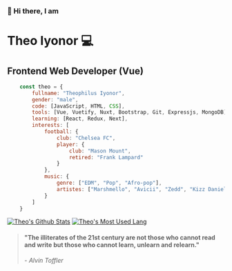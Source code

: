 ### 👋 Hi there, I am
 
Theo Iyonor 💻
==============

Frontend Web Developer (Vue)
----------------------------
``` js
    const theo = { 
        fullname: "Theophilus Iyonor",
        gender: "male", 
        code: [JavaScript, HTML, CSS], 
        tools: [Vue, Vuetify, Nuxt, Bootstrap, Git, Expressjs, MongoDB], 
        learning: [React, Redux, Next],
        interests: [
            football: {
                club: "Chelsea FC",
                player: {
                    club: "Mason Mount",
                    retired: "Frank Lampard"
                }
            },
            music: {
                genre: ["EDM", "Pop", "Afro-pop"],
                artistes: ["Marshmello", "Avicii", "Zedd", "Kizz Daniel", "Simi", "Mayorkun", "Nicki Minaj", "Halsey", "..."]
            }
        ] 
    }

```

[![Theo's Github Stats](https://github-readme-stats.vercel.app/api?username=symplytheo&show_icons=true&hide_title=true)](https://github.com/anuraghazra/github-readme-stats) [![Theo's Most Used Lang](https://github-readme-stats.vercel.app/api/top-langs?username=symplytheo&layout=compact)](https://github.com/anuraghazra/github-readme-stats)

> #### "The illiterates of the 21st century are not those who cannot read and write but those who cannot learn, unlearn and relearn."
>
> *- Alvin Toffler*
